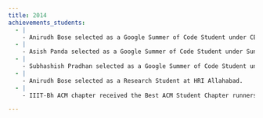 ```yaml
---
title: 2014
achievements_students:
  - |
    - Anirudh Bose selected as a Google Summer of Code Student under CERN
  - |
    - Asish Panda selected as a Google Summer of Code Student under SunPy (PSF)
  - |
    - Subhashish Pradhan selected as a Google Summer of Code Student under GNU Project.
  - |
    - Anirudh Bose selected as a Research Student at HRI Allahabad.
  - |
    - IIIT-Bh ACM chapter received the Best ACM Student Chapter runners-up award during ACM India Annual Event at IIT Delhi

---
```

